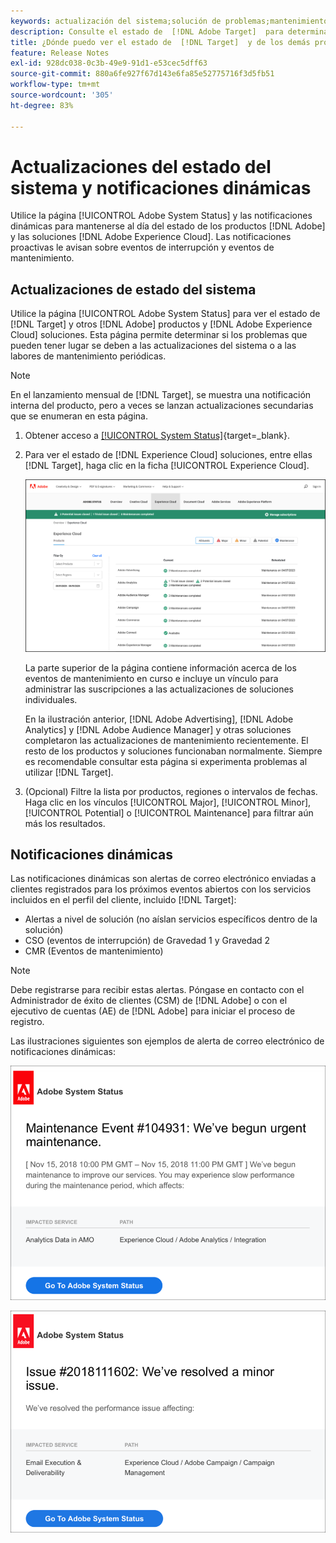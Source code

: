 ```yaml
---
keywords: actualización del sistema;solución de problemas;mantenimiento;estado del sistema;estado de las actualizaciones
description: Consulte el estado de  [!DNL Adobe Target]  para determinar si los problemas que pueden producirse se deben a actualizaciones del sistema o al mantenimiento rutinario.
title: ¿Dónde puedo ver el estado de  [!DNL Target]  y de los demás productos de  [!DNL Adobe] ?
feature: Release Notes
exl-id: 928dc038-0c3b-49e9-91d1-e53cec5dff63
source-git-commit: 880a6fe927f67d143e6fa85e52775716f3d5fb51
workflow-type: tm+mt
source-wordcount: '305'
ht-degree: 83%

---
```


# Actualizaciones del estado del sistema y notificaciones dinámicas

Utilice la página [!UICONTROL Adobe System Status] y las notificaciones dinámicas para mantenerse al día del estado de los productos [!DNL Adobe] y las soluciones [!DNL Adobe Experience Cloud]. Las notificaciones proactivas le avisan sobre eventos de interrupción y eventos de mantenimiento.

## Actualizaciones de estado del sistema

Utilice la página [!UICONTROL Adobe System Status] para ver el estado de [!DNL Target] y otros [!DNL Adobe] productos y [!DNL Adobe Experience Cloud] soluciones. Esta página permite determinar si los problemas que pueden tener lugar se deben a las actualizaciones del sistema o a las labores de mantenimiento periódicas.

>[!NOTE]
>
>En el lanzamiento mensual de [!DNL Target], se muestra una notificación interna del producto, pero a veces se lanzan actualizaciones secundarias que se enumeran en esta página.

1. Obtener acceso a [[!UICONTROL System Status]](https://status.adobe.com/es){target=_blank}.

1. Para ver el estado de [!DNL Experience Cloud] soluciones, entre ellas [!DNL Target], haga clic en la ficha [!UICONTROL Experience Cloud].

   ![imagen system_status](assets/system_status.png)

   La parte superior de la página contiene información acerca de los eventos de mantenimiento en curso e incluye un vínculo para administrar las suscripciones a las actualizaciones de soluciones individuales.

   En la ilustración anterior, [!DNL Adobe Advertising], [!DNL Adobe Analytics] y [!DNL Adobe Audience Manager] y otras soluciones completaron las actualizaciones de mantenimiento recientemente. El resto de los productos y soluciones funcionaban normalmente. Siempre es recomendable consultar esta página si experimenta problemas al utilizar [!DNL Target].

1. (Opcional) Filtre la lista por productos, regiones o intervalos de fechas. Haga clic en los vínculos [!UICONTROL Major], [!UICONTROL Minor], [!UICONTROL Potential] o [!UICONTROL Maintenance] para filtrar aún más los resultados.

## Notificaciones dinámicas

Las notificaciones dinámicas son alertas de correo electrónico enviadas a clientes registrados para los próximos eventos abiertos con los servicios incluidos en el perfil del cliente, incluido [!DNL Target]:

* Alertas a nivel de solución (no aíslan servicios específicos dentro de la solución)
* CSO (eventos de interrupción) de Gravedad 1 y Gravedad 2
* CMR (Eventos de mantenimiento)

>[!NOTE]
>
>Debe registrarse para recibir estas alertas. Póngase en contacto con el Administrador de éxito de clientes (CSM) de [!DNL Adobe] o con el ejecutivo de cuentas (AE) de [!DNL Adobe] para iniciar el proceso de registro.

Las ilustraciones siguientes son ejemplos de alerta de correo electrónico de notificaciones dinámicas:

![Notificación dinámica 1](/help/main/r-release-notes/assets/proactive-notification-1.png)

![Notificación dinámica 2](/help/main/r-release-notes/assets/proactive-notification-2.png)
